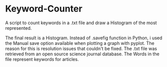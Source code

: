 # Keyword-Counter
A script to count keywords in a .txt file and draw a Histogram of the most represented.

The final result is a Histogram. Instead of .savefig function in Python, i used the Manual save option available when plotting a graph with pyplot. The reason for this is resolution issues that couldn't be fixed.
The .txt file was retrieved from an open source science journal database. The Words in the file represent keywords for articles. 

